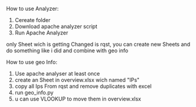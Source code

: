 How to use Analyzer:
1. Cereate folder
2. Download apache analyzer script
3. Run Apache Analyzer

only Sheet wich is getting Changed is rqst, you can create new Sheets and do something like i did and combine with geo info


How to use geo Info:
1. Use apache analyser at least once
2. create an Sheet in overview.xlsx wich named "IPs"
3. copy all Ips From rqst and remove duplicates with excel
4. run geo_info.py
5. u can use VLOOKUP to move them in overview.xlsx

